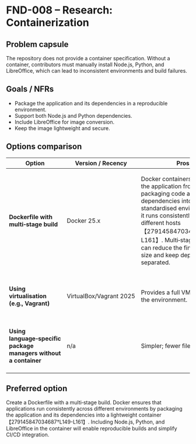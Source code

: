 # FND-008 – Research: Containerization

## Problem capsule

The repository does not provide a container specification. Without a container,
contributors must manually install Node.js, Python, and LibreOffice, which can
lead to inconsistent environments and build failures.

## Goals / NFRs

* Package the application and its dependencies in a reproducible environment.
* Support both Node.js and Python dependencies.
* Include LibreOffice for image conversion.
* Keep the image lightweight and secure.

## Options comparison

| Option | Version / Recency | Pros | Cons | Risks | Migration path |
| --- | --- | --- | --- | --- | --- |
| **Dockerfile with multi‑stage build** | Docker 25.x | Docker containers separate the application from the host, packaging code and dependencies into a standardised environment so it runs consistently across different hosts【279145847034687†L149-L161】. Multi‑stage builds can reduce the final image size and keep dependencies separated. | Requires maintaining a Dockerfile; increases complexity for contributors unfamiliar with Docker. | Low. | Create a Dockerfile: base on an official Node image, install Python and LibreOffice via apt, copy code, install npm dependencies, run tests. Provide instructions in documentation. |
| **Using virtualisation (e.g., Vagrant)** | VirtualBox/Vagrant 2025 | Provides a full VM replicating the environment. | Heavyweight, slower to build and run; less integrated with CI. | Medium: bigger resource overhead. | Write Vagrantfile; use virtualisation. |
| **Using language‑specific package managers without a container** | n/a | Simpler; fewer files. | Developers may have mismatched Node/Python versions; environment drift. | High: inconsistent builds; unpredictable behaviour across machines. | Continue to rely on manual setup, updating README with installation instructions. |

## Preferred option

Create a Dockerfile with a multi‑stage build. Docker ensures that applications run
consistently across different environments by packaging the application and its
dependencies into a lightweight container【279145847034687†L149-L161】. Including
Node.js, Python, and LibreOffice in the container will enable reproducible
builds and simplify CI/CD integration.